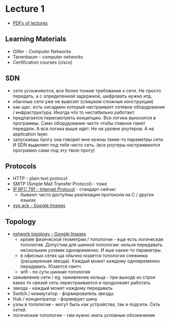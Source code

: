 # Lecture 1
- [PDFs of lectures](http://www.sc.vsu.ru/netcracker/materials)

## Learning Materials
- Olifer - Computer Networks
- Tanenbaum - computer networks
- Certification courses (cisco)

## SDN
- сети усложняются, все более тонкие требование к сети. Не просто передать, а с определенной задержкой, шифровать нужно итд.
- обычные сети уже не вывозят (слишком сложные конструкции)
- как щас: есть сисадмин который настраивает сетевое оборудование / инфраструктуру. Иногда что то нестабильно работает.
- предлагается пересмотреть концепцию. Вся логика выносится в программы. Само оборудование чисто чтобы главное пакет передали. А вся логика выше идет. Не на уровне роутеров. А на application layer.
- запускаешь прогу она говорит мне нужны такие-то параметры сети. И SDN выделяет под тебя чисто сеть. (все роутеры настраиваются програмно сами под эту твою прогу)

## Protocols
- HTTP - plain text protocol
- SMTP (Simple Mail Transfer Protocol) - тоже 
- [IP RFC 791 - Internet Protocol](https://tools.ietf.org/html/rfc791) - стандарт сейчас
    - бывают часто доступны реализации протокола на C / других языках
- [syn ack - Google Images](https://www.google.ru/search?tbm=isch&q=syn+ack&tbs=imgo:1&gws_rd=cr&dcr=0&ei=_4UEWsaXDMjU6ASD8YSYCA)

## Topology
- [network topology - Google Images](https://www.google.ru/search?tbm=isch&q=network+topology&tbs=imgo:1&gws_rd=cr&dcr=0&ei=kIUEWsOTKKSB6QTBxrHACA#gws_rd=cr&imgrc=_)
    - кроме физической геометрии / топологии - еще есть логическая топология. Допустим для шинной топологии: нельзя передавать нескольким узламм одновременно. И еше какие-то параметры.
    - в офисных сетях ща обычно юзается топология снежинка (расширенная звезда). Каждый может каждому одновременно передавать. Юзается свитч
    - wifi - по сути шинная топология
- заживление сети / eg. заживление кольца - при выходе из строя каких то связей сеть перестраивается и продолжает работать
- звезда - каждый может каждому передавать
- Switch / коммутатор - формирователь звезды
- Hub / концентратор - формирует шину
- узлы в топологии - могут быть как устройства, так и подсети. Сеть сетей.
- логические топологии - там нужно знать условные обозначения

